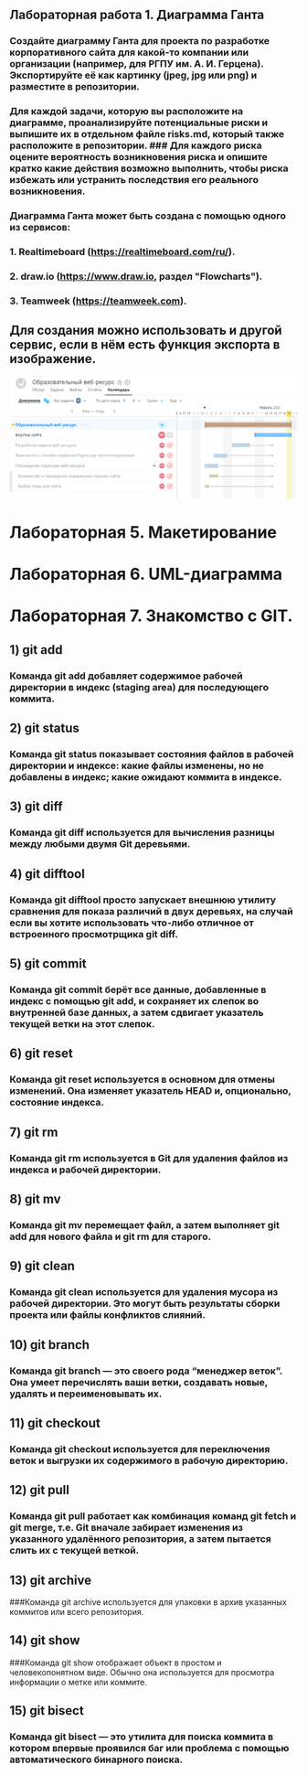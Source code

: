 ## Лабораторная работа 1. Диаграмма Ганта

### Создайте диаграмму Ганта для проекта по разработке корпоративного сайта для какой-то компании или организации (например, для РГПУ им. А. И. Герцена). Экспортируйте её как картинку (jpeg, jpg или png) и разместите в репозитории. 

### Для каждой задачи, которую вы расположите на диаграмме, проанализируйте потенциальные риски и выпишите их в отдельном файле risks.md, который также расположите в репозитории. ### Для каждого риска оцените вероятность возникновения риска и опишите кратко какие действия возможно выполнить, чтобы риска избежать или устранить последствия его реального возникновения.

### Диаграмма Ганта может быть создана с помощью одного из сервисов: 
### 1. Realtimeboard (https://realtimeboard.com/ru/).
### 2. draw.io (https://www.draw.io, раздел "Flowcharts").
### 3. Teamweek (https://teamweek.com).

## Для создания можно использовать и другой сервис, если в нём есть функция экспорта в изображение.

![Лабораторная работа 1  Диаграмма Ганта](https://github.com/RainyBaam/UPP/blob/main/download.png)

# Лабораторная 5. Макетирование

# Лабораторная 6. UML-диаграмма

# Лабораторная 7. Знакомство с GIT.
## 1) git add
### Команда git add добавляет содержимое рабочей директории в индекс (staging area) для последующего коммита.
## 2) git status
### Команда git status показывает состояния файлов в рабочей директории и индексе: какие файлы изменены, но не добавлены в индекс; какие ожидают коммита в индексе.
## 3) git diff
### Команда git diff используется для вычисления разницы между любыми двумя Git деревьями.
## 4) git difftool
### Команда git difftool просто запускает внешнюю утилиту сравнения для показа различий в двух деревьях, на случай если вы хотите использовать что-либо отличное от встроенного просмотрщика git diff.
## 5) git commit
### Команда git commit берёт все данные, добавленные в индекс с помощью git add, и сохраняет их слепок во внутренней базе данных, а затем сдвигает указатель текущей ветки на этот слепок.
## 6) git reset
### Команда git reset используется в основном для отмены изменений. Она изменяет указатель HEAD и, опционально, состояние индекса.
## 7) git rm
### Команда git rm используется в Git для удаления файлов из индекса и рабочей директории.
## 8) git mv
### Команда git mv перемещает файл, а затем выполняет git add для нового файла и git rm для старого.
## 9) git clean
### Команда git clean используется для удаления мусора из рабочей директории. Это могут быть результаты сборки проекта или файлы конфликтов слияний.
## 10) git branch
### Команда git branch — это своего рода “менеджер веток”. Она умеет перечислять ваши ветки, создавать новые, удалять и переименовывать их.
## 11) git checkout
### Команда git checkout используется для переключения веток и выгрузки их содержимого в рабочую директорию.
## 12) git pull
### Команда git pull работает как комбинация команд git fetch и git merge, т.е. Git вначале забирает изменения из указанного удалённого репозитория, а затем пытается слить их с текущей веткой.
## 13) git archive
###Команда git archive используется для упаковки в архив указанных коммитов или всего репозитория.
## 14) git show
###Команда git show отображает объект в простом и человекопонятном виде. Обычно она используется для просмотра информации о метке или коммите.
## 15) git bisect
### Команда git bisect — это утилита для поиска коммита в котором впервые проявился баг или проблема с помощью автоматического бинарного поиска.
